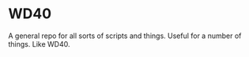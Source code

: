 # WD40
A general repo for all sorts of scripts and things. Useful for a number of things. Like WD40.
